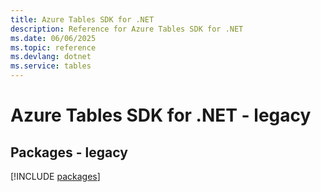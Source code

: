 ```yaml
---
title: Azure Tables SDK for .NET
description: Reference for Azure Tables SDK for .NET
ms.date: 06/06/2025
ms.topic: reference
ms.devlang: dotnet
ms.service: tables
---
```

# Azure Tables SDK for .NET - legacy
## Packages - legacy
[!INCLUDE [packages](tables-index.md)]